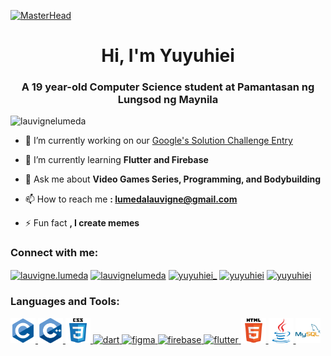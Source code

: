 [![MasterHead](https://lh3.googleusercontent.com/pw/ABLVV86edKsGGDOaE7LqskdF4eF1-y31CRiFpo3rqEKrHsB-6J-zXyogcWCs6PMFDr2UBKgrU3FMMBbOjSAywMGg6e95I1xRcr8iJYj1qvPF71ba2BaQC-_U43sRW5Hpbt7JiTTq6QD-yJ4_cGcbc4Bjs7S3z4AhQpRXzTloD40DJtZqQsVH9n9r6bwpOPj2FAWRB5XpHRm14ti_5_hTkBcP_9pdzApGi36hg9EhmJ78SlnUOhNsbziqmNBGVpKeuAcWv25x0Q2y0HnQlhuhMlBFursSxAbiuhZXc2kf8jQ7t0VGOk7NgElthLaKROYwvbikfUNMsT2xPuKRPhlde_6sG1kLlEXECcjANZZNPDAL6nBU2VN0y6WhBLBMHOcOxnkQRRWAmMKtcTo7RPpBhfALhD0alKT4ZuC5EUEBkhmiT1lGZAkEELSlo6lvopXqPVLJbiG8qhzKkSI7ImWxdTIzx6rNGBxJ3IOne_HSGgZp0PeBGg0W_9slYOfAT_HteQDukDZeYDOSQcqV8UJ-DGk_aWcGgWg1zGX6OxsIy__d11RvpF6dJo7ZTTSjyCzh55-ANbV3WlFSYtWTG3tFR1OKEfp5VJ-9K27PZFR6H9R4n6wwqhdXaDg0FK5n6EsIghfWcmRa5laV2GL88VUYh7Hc3delLVdRGA-qW4ANNYNTJZ-ZPCMxxpK7ncKOrTi07aOOjSQjUxvb5MdIRrlnd7Fdvu-uSCObeefr-rmfCKaMRHG8PVcUKzbwOEi4b2b16HhqqFCTepFJt5gR3IoM6VdkYJGUqeDCgDu1LuRyvWEtvqMb5OXHpub5L5s2UDfKhuTC09FmsGYqSWZ_bsr_dhlhb71hyHsQtL_0rgRVtxRkv2lCTXgUvO8ZoPk4CckTdsWG1n91IoI4hHSp0jpYT8LcGNniIQHZGtthIbf4MtCDF5w8SradzZuuStJWdmKN2IMa-1rWfMtSHrXDW-1LJMORx6833chEWzYBcfGmGxZzwttU3vG-BARRu5hul_m3YuOdVwVKt-VEKuoYEXRLHOEjKprAkEz5beKiqPnxpemL6_PJHOqjzF-ZaEPDv9esZVH-Dru8qWqb=w1920-h804-s-no-gm?authuser=0)](https://www.facebook.com/lauvigne.lumeda/)
<h1 align="center">Hi, I'm Yuyuhiei</h1>
<h3 align="center">A 19 year-old Computer Science student at Pamantasan ng Lungsod ng Maynila</h3>



<p align="left"> <img src="https://komarev.com/ghpvc/?username=lauvignelumeda&label=Profile%20views&color=0e75b6&style=flat" alt="lauvignelumeda" /> </p>

- 🔭 I’m currently working on our [Google's Solution Challenge Entry](https://developers.google.com/community/gdsc-solution-challenge)

- 🌱 I’m currently learning **Flutter and Firebase**

- 💬 Ask me about **Video Games Series, Programming, and Bodybuilding**

- 📫 How to reach me **: lumedalauvigne@gmail.com**

- ⚡ Fun fact **, I create memes**

<h3 align="left">Connect with me:</h3>
<p align="left">
<a href="https://linkedin.com/in/lauvigne.lumeda" target="blank"><img align="center" src="https://raw.githubusercontent.com/rahuldkjain/github-profile-readme-generator/master/src/images/icons/Social/linked-in-alt.svg" alt="lauvigne.lumeda" height="30" width="40" /></a>
<a href="https://fb.com/lauvignelumeda" target="blank"><img align="center" src="https://raw.githubusercontent.com/rahuldkjain/github-profile-readme-generator/master/src/images/icons/Social/facebook.svg" alt="lauvignelumeda" height="30" width="40" /></a>
<a href="https://instagram.com/yuyuhiei_" target="blank"><img align="center" src="https://raw.githubusercontent.com/rahuldkjain/github-profile-readme-generator/master/src/images/icons/Social/instagram.svg" alt="yuyuhiei_" height="30" width="40" /></a>
<a href="https://www.leetcode.com/yuyuhiei" target="blank"><img align="center" src="https://raw.githubusercontent.com/rahuldkjain/github-profile-readme-generator/master/src/images/icons/Social/leet-code.svg" alt="yuyuhiei" height="30" width="40" /></a>
<a href="https://discord.gg/yuyuhiei" target="blank"><img align="center" src="https://raw.githubusercontent.com/rahuldkjain/github-profile-readme-generator/master/src/images/icons/Social/discord.svg" alt="yuyuhiei" height="30" width="40" /></a>
</p>

<h3 align="left">Languages and Tools:</h3>
<p align="left"> <a href="https://www.cprogramming.com/" target="_blank" rel="noreferrer"> <img src="https://raw.githubusercontent.com/devicons/devicon/master/icons/c/c-original.svg" alt="c" width="40" height="40"/> </a> <a href="https://www.w3schools.com/cpp/" target="_blank" rel="noreferrer"> <img src="https://raw.githubusercontent.com/devicons/devicon/master/icons/cplusplus/cplusplus-original.svg" alt="cplusplus" width="40" height="40"/> </a> <a href="https://www.w3schools.com/css/" target="_blank" rel="noreferrer"> <img src="https://raw.githubusercontent.com/devicons/devicon/master/icons/css3/css3-original-wordmark.svg" alt="css3" width="40" height="40"/> </a> <a href="https://dart.dev" target="_blank" rel="noreferrer"> <img src="https://www.vectorlogo.zone/logos/dartlang/dartlang-icon.svg" alt="dart" width="40" height="40"/> </a> <a href="https://www.figma.com/" target="_blank" rel="noreferrer"> <img src="https://www.vectorlogo.zone/logos/figma/figma-icon.svg" alt="figma" width="40" height="40"/> </a> <a href="https://firebase.google.com/" target="_blank" rel="noreferrer"> <img src="https://www.vectorlogo.zone/logos/firebase/firebase-icon.svg" alt="firebase" width="40" height="40"/> </a> <a href="https://flutter.dev" target="_blank" rel="noreferrer"> <img src="https://www.vectorlogo.zone/logos/flutterio/flutterio-icon.svg" alt="flutter" width="40" height="40"/> </a> <a href="https://www.w3.org/html/" target="_blank" rel="noreferrer"> <img src="https://raw.githubusercontent.com/devicons/devicon/master/icons/html5/html5-original-wordmark.svg" alt="html5" width="40" height="40"/> </a> <a href="https://www.java.com" target="_blank" rel="noreferrer"> <img src="https://raw.githubusercontent.com/devicons/devicon/master/icons/java/java-original.svg" alt="java" width="40" height="40"/> </a> <a href="https://www.mysql.com/" target="_blank" rel="noreferrer"> <img src="https://raw.githubusercontent.com/devicons/devicon/master/icons/mysql/mysql-original-wordmark.svg" alt="mysql" width="40" height="40"/> </a> </p>





